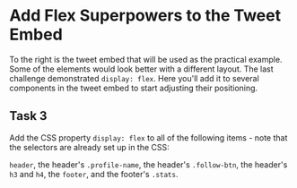 # Add Flex Superpowers to the Tweet Embed
To the right is the tweet embed that will be used as the practical example. Some of the elements would look better with a different layout. The last challenge demonstrated `display: flex`. Here you'll add it to several components in the tweet embed to start adjusting their positioning.
## Task 3
Add the CSS property `display: flex` to all of the following items - note that the selectors are already set up in the CSS:

`header`, the header's `.profile-name`, the header's `.follow-btn`, the header's `h3` and `h4`, the `footer`, and the footer's `.stats`.
